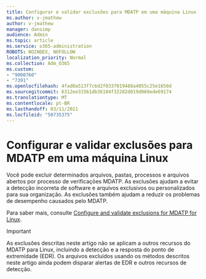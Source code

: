 ```yaml
---
title: Configurar e validar exclusões para MDATP em uma máquina Linux
ms.author: v-jmathew
author: v-jmathew
manager: dansimp
audience: Admin
ms.topic: article
ms.service: o365-administration
ROBOTS: NOINDEX, NOFOLLOW
localization_priority: Normal
ms.collection: Adm_O365
ms.custom:
- "9000760"
- "7391"
ms.openlocfilehash: 4fad0a513f7c6d2f0337019488a4055c25e1650d
ms.sourcegitcommit: 6312ee31561db36104f32282d019d069ede69174
ms.translationtype: MT
ms.contentlocale: pt-BR
ms.lasthandoff: 03/11/2021
ms.locfileid: "50735375"
---
```

# <a name="configure-and-validate-exclusions-for-mdatp-on-a-linux-machine"></a>Configurar e validar exclusões para MDATP em uma máquina Linux

Você pode excluir determinados arquivos, pastas, processos e arquivos abertos por processo de verificações MDATP. As exclusões ajudam a evitar a detecção incorreta de software e arquivos exclusivos ou personalizados para sua organização. As exclusões também ajudam a reduzir os problemas de desempenho causados pelo MDATP.

Para saber mais, consulte [Configure and validate exclusions for MDATP for Linux](https://go.microsoft.com/fwlink/?linkid=2144517).

> [!IMPORTANT]
> As exclusões descritas neste artigo não se aplicam a outros recursos do MDATP para Linux, incluindo a detecção e a resposta do ponto de extremidade (EDR). Os arquivos excluídos usando os métodos descritos neste artigo ainda podem disparar alertas de EDR e outros recursos de detecção.
